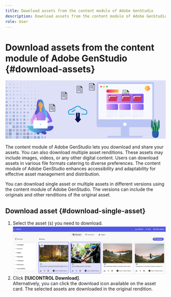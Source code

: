```yaml
---
title: Download assets from the content module of Adobe GenStudio
description: Download assets from the content module of Adobe GenStudio
role: User
---
```

# Download assets from the content module of Adobe GenStudio {#download-assets}

<!-- ![Download assets](assets/download-asset.jpg) -->
![Download assets](assets/download-asset-genstudio.jpeg)

The content module of Adobe GenStudio lets you download and share your assets. You can also download multiple asset renditions. These assets may include images, videos, or any other digital content. Users can download assets in various file formats catering to diverse preferences. The content module of Adobe GenStudio enhances accessibility and adaptability for effective asset management and distribution.  

You can download single asset or multiple assets in different versions using the content module of Adobe GenStudio. The versions can include the originals and other renditions of the original asset.

## Download asset {#download-single-asset} 

1. Select the asset (s) you need to download.
 ![Download single asset](assets/download-assets-new.jpg)
1. Click **[!UICONTROL Download]**. <br> Alternatively, you can click the download icon available on the asset card.
The selected assets are downloaded in the original rendition.
